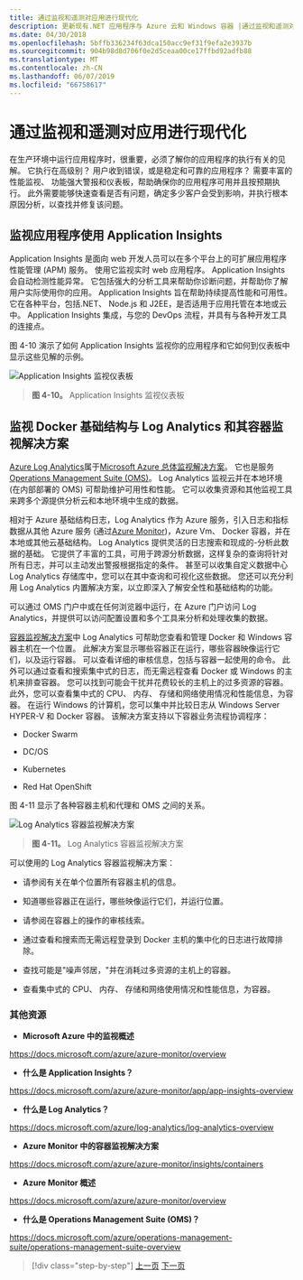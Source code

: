 ```yaml
---
title: 通过监视和遥测对应用进行现代化
description: 更新现有.NET 应用程序与 Azure 云和 Windows 容器 |通过监视和遥测对应用进行现代化
ms.date: 04/30/2018
ms.openlocfilehash: 5bffb336234f63dca150acc9ef31f9efa2e3937b
ms.sourcegitcommit: 904b98d8d706f0e2d5ceaa00ce17ffbd92adfb88
ms.translationtype: MT
ms.contentlocale: zh-CN
ms.lasthandoff: 06/07/2019
ms.locfileid: "66758617"
---
```

# <a name="modernize-your-apps-with-monitoring-and-telemetry"></a>通过监视和遥测对应用进行现代化

在生产环境中运行应用程序时，很重要，必须了解你的应用程序的执行有关的见解。 它执行在高级别？ 用户收到错误，或是稳定和可靠的应用程序？ 需要丰富的性能监视、 功能强大警报和仪表板，帮助确保你的应用程序可用并且按预期执行。 此外需要能够快速查看是否有问题，确定多少客户会受到影响，并执行根本原因分析，以查找并修复该问题。

## <a name="monitor-your-application-with-application-insights"></a>监视应用程序使用 Application Insights

Application Insights 是面向 web 开发人员可以在多个平台上的可扩展应用程序性能管理 (APM) 服务。 使用它监视实时 web 应用程序。 Application Insights 会自动检测性能异常。 它包括强大的分析工具来帮助你诊断问题，并帮助你了解用户实际使用你的应用。 Application Insights 旨在帮助持续提高性能和可用性。 它在各种平台，包括.NET、 Node.js 和 J2EE，是否适用于应用托管在本地或云中。 Application Insights 集成，与您的 DevOps 流程，并具有与各种开发工具的连接点。

图 4-10 演示了如何 Application Insights 监视你的应用程序和它如何到仪表板中显示这些见解的示例。

![Application Insights 监视仪表板](./media/image10.png)

> **图 4-10。** Application Insights 监视仪表板

## <a name="monitor-your-docker-infrastructure-with-log-analytics-and-its-container-monitoring-solution"></a>监视 Docker 基础结构与 Log Analytics 和其容器监视解决方案

[Azure Log Analytics](https://docs.microsoft.com/azure/log-analytics/log-analytics-overview)属于[Microsoft Azure 总体监视解决方案](https://docs.microsoft.com/azure/monitoring-and-diagnostics/monitoring-overview)。 它也是服务[Operations Management Suite (OMS)](https://docs.microsoft.com/azure/operations-management-suite/operations-management-suite-overview)。 Log Analytics 监视云并在本地环境 (在内部部署的 OMS) 可帮助维护可用性和性能。 它可以收集资源和其他监视工具来跨多个源提供分析云和本地环境中生成的数据。

相对于 Azure 基础结构日志，Log Analytics 作为 Azure 服务，引入日志和指标数据从其他 Azure 服务 (通过[Azure Monitor](https://docs.microsoft.com/azure/monitoring-and-diagnostics/monitoring-overview-azure-monitor))，Azure Vm、 Docker 容器，并在本地或其他云基础结构。 Log Analytics 提供灵活的日志搜索和现成的-分析此数据的基础。 它提供了丰富的工具，可用于跨源分析数据，这样复杂的查询将针对所有日志，并可以主动发出警报根据指定的条件。 甚至可以收集自定义数据中心 Log Analytics 存储库中，您可以在其中查询和可视化这些数据。 您还可以充分利用 Log Analytics 内置解决方案，以立即深入了解安全性和基础结构的功能。

可以通过 OMS 门户中或在任何浏览器中运行，在 Azure 门户访问 Log Analytics，并提供可以访问配置设置和多个工具来分析和处理收集的数据。

[容器监视解决方案](https://docs.microsoft.com/azure/log-analytics/log-analytics-containers)中 Log Analytics 可帮助您查看和管理 Docker 和 Windows 容器主机在一个位置。 此解决方案显示哪些容器正在运行，哪些容器映像运行它们，以及运行容器。 可以查看详细的审核信息，包括与容器一起使用的命令。 此外可以通过查看和搜索集中式的日志，而无需远程查看 Docker 或 Windows 的主机来排查容器。 您可以找到可能会干扰并花费较长的主机上的过多资源的容器。 此外，您可以查看集中式的 CPU、 内存、 存储和网络使用情况和性能信息，为容器。 在运行 Windows 的计算机，您可以集中并比较日志从 Windows Server HYPER-V 和 Docker 容器。 该解决方案支持以下容器业务流程协调程序：

- Docker Swarm

- DC/OS

- Kubernetes

- Red Hat OpenShift

图 4-11 显示了各种容器主机和代理和 OMS 之间的关系。

![Log Analytics 容器监视解决方案](./media/image11.png)

> **图 4-11。** Log Analytics 容器监视解决方案

可以使用的 Log Analytics 容器监视解决方案：

- 请参阅有关在单个位置所有容器主机的信息。

- 知道哪些容器正在运行，哪些映像运行它们，并运行位置。

- 请参阅在容器上的操作的审核线索。

- 通过查看和搜索而无需远程登录到 Docker 主机的集中化的日志进行故障排除。

- 查找可能是"噪声邻居，"并在消耗过多资源的主机上的容器。

- 查看集中式的 CPU、 内存、 存储和网络使用情况和性能信息，为容器。

### <a name="additional-resources"></a>其他资源

- **Microsoft Azure 中的监视概述**

<https://docs.microsoft.com/azure/azure-monitor/overview>

- **什么是 Application Insights？**

<https://docs.microsoft.com/azure/azure-monitor/app/app-insights-overview>

- **什么是 Log Analytics？**

<https://docs.microsoft.com/azure/log-analytics/log-analytics-overview>

- **Azure Monitor 中的容器监视解决方案**

<https://docs.microsoft.com/azure/azure-monitor/insights/containers>

- **Azure Monitor 概述**

<https://docs.microsoft.com/azure/azure-monitor/overview>

- **什么是 Operations Management Suite (OMS)？**

<https://docs.microsoft.com/azure/operations-management-suite/operations-management-suite-overview>

>[!div class="step-by-step"]
>[上一页](build-resilient-services-ready-for-the-cloud-embrace-transient-failures-in-the-cloud.md)
>[下一页](modernize-your-apps-lifecycle-with-ci-cd-pipelines-and-devops-tools-in-the-cloud.md)
